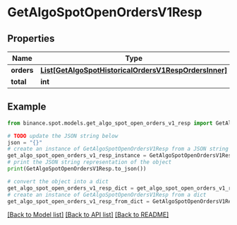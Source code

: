 # GetAlgoSpotOpenOrdersV1Resp


## Properties

Name | Type | Description | Notes
------------ | ------------- | ------------- | -------------
**orders** | [**List[GetAlgoSpotHistoricalOrdersV1RespOrdersInner]**](GetAlgoSpotHistoricalOrdersV1RespOrdersInner.md) |  | [optional] 
**total** | **int** |  | [optional] 

## Example

```python
from binance.spot.models.get_algo_spot_open_orders_v1_resp import GetAlgoSpotOpenOrdersV1Resp

# TODO update the JSON string below
json = "{}"
# create an instance of GetAlgoSpotOpenOrdersV1Resp from a JSON string
get_algo_spot_open_orders_v1_resp_instance = GetAlgoSpotOpenOrdersV1Resp.from_json(json)
# print the JSON string representation of the object
print(GetAlgoSpotOpenOrdersV1Resp.to_json())

# convert the object into a dict
get_algo_spot_open_orders_v1_resp_dict = get_algo_spot_open_orders_v1_resp_instance.to_dict()
# create an instance of GetAlgoSpotOpenOrdersV1Resp from a dict
get_algo_spot_open_orders_v1_resp_from_dict = GetAlgoSpotOpenOrdersV1Resp.from_dict(get_algo_spot_open_orders_v1_resp_dict)
```
[[Back to Model list]](../README.md#documentation-for-models) [[Back to API list]](../README.md#documentation-for-api-endpoints) [[Back to README]](../README.md)



